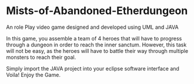 # Mists-of-Abandoned-Etherdungeon
An role Play video game designed and developed using UML and JAVA

In this game, you assemble a team of 4 heroes that will have to progress through a dungeon in order to reach the inner sanctum.
However, this task will not be easy, as the heroes will have to battle their way through multiple monsters to reach their goal.

Simply import the JAVA project into your eclipse software interface and Voila! Enjoy the Game.
